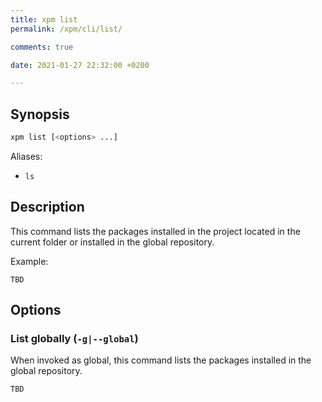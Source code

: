```yaml
---
title: xpm list
permalink: /xpm/cli/list/

comments: true

date: 2021-01-27 22:32:00 +0200

---
```


## Synopsis

```sh
xpm list [<options> ...]
```

Aliases:

- `ls`

## Description

This command lists the packages installed in the project located
in the current folder or installed in the global repository.

Example:

```console
TBD
```

## Options

### List globally (`-g|--global`)

When invoked as global, this command lists the packages installed in the global
repository.

```console
TBD
```
